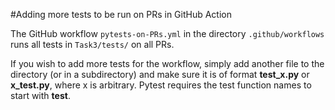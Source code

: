 #Adding more tests to be run on PRs in GitHub Action

The GitHub workflow `pytests-on-PRs.yml` in the directory `.github/workflows` runs all tests in `Task3/tests/` 
on all PRs.

If you wish to add more tests for the workflow, simply add another file to the directory (or in a subdirectory)
and make sure it is of format **test_x.py** or **x_test.py**, where x is arbitrary.
Pytest requires the test function names to start with **test**.
